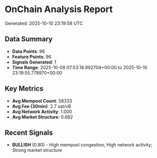 # OnChain Analysis Report
Generated: 2025-10-10 23:19:58 UTC

## Data Summary
- **Data Points**: 96
- **Feature Points**: 96
- **Signals Generated**: 1
- **Time Range**: 2025-10-09 07:53:18.992704+00:00 to 2025-10-10 23:19:55.778970+00:00

## Key Metrics
- **Avg Mempool Count**: 58333
- **Avg Fee (30min)**: 2.7 sat/vB
- **Avg Network Activity**: 1.000
- **Avg Market Structure**: 0.682

## Recent Signals
- **BULLISH** (0.80) - High mempool congestion; High network activity; Strong market structure
